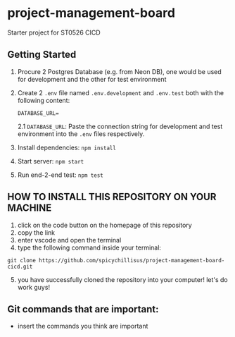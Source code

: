 # project-management-board

Starter project for ST0526 CICD

## Getting Started

1. Procure 2 Postgres Database (e.g. from Neon DB), one would be used for development and the other for test environment
2. Create 2 `.env` file named `.env.development` and `.env.test` both with the following content:

   ```
   DATABASE_URL=
   ```

   2.1 `DATABASE_URL`: Paste the connection string for development and test environment into the `.env` files respectively.

3. Install dependencies: `npm install`
4. Start server: `npm start`
5. Run end-2-end test: `npm test`

## HOW TO INSTALL THIS REPOSITORY ON YOUR MACHINE
1. click on the code button on the homepage of this repository
2. copy the link
3. enter vscode and open the terminal
4. type the following command inside your terminal:
```
git clone https://github.com/spicychillisus/project-management-board-cicd.git
```
5. you have successfully cloned the repository into your computer! let's do work guys!

## Git commands that are important:
* insert the commands you think are important
